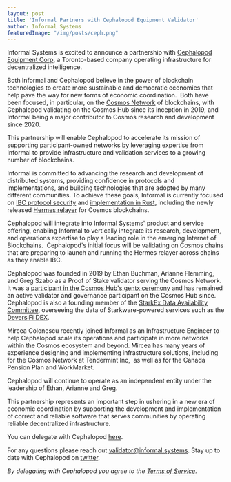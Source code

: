 ```yaml
---
layout: post
title: 'Informal Partners with Cephalopod Equipment Validator'
author: Informal Systems
featuredImage: "/img/posts/ceph.png"
---
```


Informal Systems is excited to announce a partnership with [Cephalopod Equipment Corp](https://cephalopod.equipment/), a Toronto-based company operating infrastructure for decentralized intelligence.

Both Informal and Cephalopod believe in the power of blockchain technologies to create more sustainable and democratic economies that help pave the way for new forms of economic coordination.  Both have been focused, in particular, on the [Cosmos Network](https://cosmos.network/) of blockchains, with Cephalopod validating on the Cosmos Hub since its inception in 2019, and Informal being a major contributor to Cosmos research and development since 2020.

This partnership will enable Cephalopod to accelerate its mission of supporting participant-owned networks by leveraging expertise from Informal to provide infrastructure and validation services to a growing number of blockchains.

Informal is committed to advancing the research and development of distributed systems, providing confidence in protocols and implementations, and building technologies that are adopted by many different communities. To achieve these goals, Informal is currently focused on [IBC protocol security](https://twitter.com/informalinc/status/1351940252617814017) and [implementation in Rust](https://github.com/informalsystems/ibc-rs), including the newly released [Hermes relayer](http://hermes.informal.systems/) for Cosmos blockchains. 

Cephalopod will integrate into Informal Systems' product and service offering, enabling Informal to vertically integrate its research, development, and operations expertise to play a leading role in the emerging Internet of Blockchains.  Cephalopod's initial focus will be validating on Cosmos chains that are preparing to launch and running the Hermes relayer across chains as they enable IBC.

Cephalopod was founded in 2019 by Ethan Buchman, Arianne Flemming, and Greg Szabo as a Proof of Stake validator serving the Cosmos Network.  It was a [participant in the Cosmos Hub's gentx ceremony](https://github.com/cosmos/launch/blob/master/gentx/cec.json) and has remained an active validator and governance participant on the Cosmos Hub since. Cephalopod is also a founding member of the [StarkEx Data Availability Committee](https://medium.com/starkware/data-availability-e5564c416424), overseeing the data of Starkware-powered services such as the [DeversiFi DEX](https://www.deversifi.com/).

Mircea Colonescu recently joined Informal as an Infrastructure Engineer to help Cephalopod scale its operations and participate in more networks within the Cosmos ecosystem and beyond. Mircea has many years of experience designing and implementing infrastructure solutions, including for the Cosmos Network at Tendermint Inc,  as well as for the Canada Pension Plan and WorkMarket.

Cephalopod will continue to operate as an independent entity under the leadership of Ethan, Arianne and Greg.

This partnership represents an important step in ushering in a new era of economic coordination by supporting the development and implementation of correct and reliable software that serves communities by operating reliable decentralized infrastructure. 

You can delegate with Cephalopod [here](https://wallet.keplr.app/#/cosmoshub-3/stake?modal=stake&validator=cosmosvaloper16k579jk6yt2cwmqx9dz5xvq9fug2tekvlu9qdv).

For any questions please reach out validator@informal.systems.
Stay up to date with Cephalopod on [twitter](https://twitter.com/CephalopodEquip). 

_By delegating with Cephalopod you agree to the [Terms of Service](https://docs.google.com/document/d/1GvxlxBJO42YJ3xDUzAopQsJ7IVWBTnwWhV5S9rOYUao/edit?usp=sharing)._
